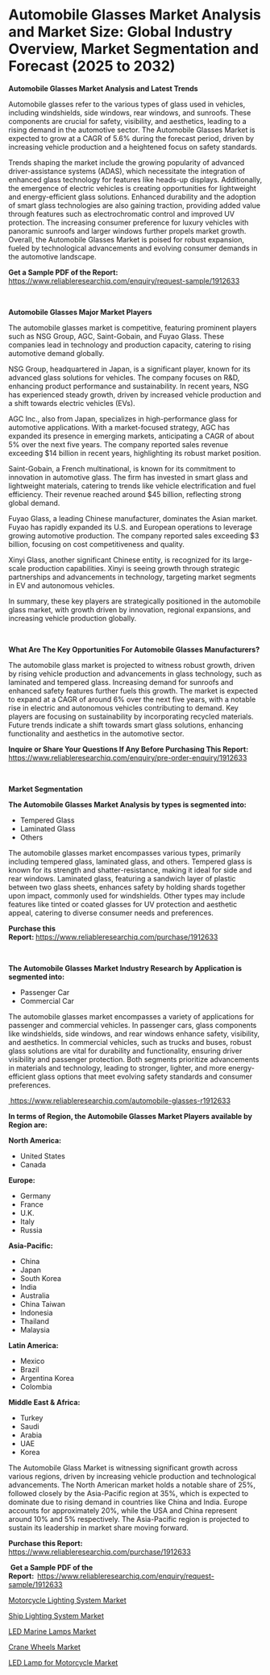 <p><h1>Automobile Glasses Market Analysis and Market Size: Global Industry Overview, Market Segmentation and Forecast (2025 to 2032)</h1></p><p><strong>Automobile Glasses Market Analysis and Latest Trends</strong></p>
<p><p>Automobile glasses refer to the various types of glass used in vehicles, including windshields, side windows, rear windows, and sunroofs. These components are crucial for safety, visibility, and aesthetics, leading to a rising demand in the automotive sector. The Automobile Glasses Market is expected to grow at a CAGR of 5.6% during the forecast period, driven by increasing vehicle production and a heightened focus on safety standards.</p><p>Trends shaping the market include the growing popularity of advanced driver-assistance systems (ADAS), which necessitate the integration of enhanced glass technology for features like heads-up displays. Additionally, the emergence of electric vehicles is creating opportunities for lightweight and energy-efficient glass solutions. Enhanced durability and the adoption of smart glass technologies are also gaining traction, providing added value through features such as electrochromatic control and improved UV protection. The increasing consumer preference for luxury vehicles with panoramic sunroofs and larger windows further propels market growth. Overall, the Automobile Glasses Market is poised for robust expansion, fueled by technological advancements and evolving consumer demands in the automotive landscape.</p></p>
<p><strong>Get a Sample PDF of the Report:&nbsp;</strong> <a href="https://www.reliableresearchiq.com/enquiry/request-sample/1912633?utm_campaign=1144&utm_medium=2&utm_source=Github&utm_content=ia&utm_term=30032025&utm_id=automobile-glasses">https://www.reliableresearchiq.com/enquiry/request-sample/1912633</a></p>
<p>&nbsp;</p>
<p><strong>Automobile Glasses Major Market Players</strong></p>
<p><p>The automobile glasses market is competitive, featuring prominent players such as NSG Group, AGC, Saint-Gobain, and Fuyao Glass. These companies lead in technology and production capacity, catering to rising automotive demand globally. </p><p>NSG Group, headquartered in Japan, is a significant player, known for its advanced glass solutions for vehicles. The company focuses on R&D, enhancing product performance and sustainability. In recent years, NSG has experienced steady growth, driven by increased vehicle production and a shift towards electric vehicles (EVs). </p><p>AGC Inc., also from Japan, specializes in high-performance glass for automotive applications. With a market-focused strategy, AGC has expanded its presence in emerging markets, anticipating a CAGR of about 5% over the next five years. The company reported sales revenue exceeding $14 billion in recent years, highlighting its robust market position.</p><p>Saint-Gobain, a French multinational, is known for its commitment to innovation in automotive glass. The firm has invested in smart glass and lightweight materials, catering to trends like vehicle electrification and fuel efficiency. Their revenue reached around $45 billion, reflecting strong global demand.</p><p>Fuyao Glass, a leading Chinese manufacturer, dominates the Asian market. Fuyao has rapidly expanded its U.S. and European operations to leverage growing automotive production. The company reported sales exceeding $3 billion, focusing on cost competitiveness and quality.</p><p>Xinyi Glass, another significant Chinese entity, is recognized for its large-scale production capabilities. Xinyi is seeing growth through strategic partnerships and advancements in technology, targeting market segments in EV and autonomous vehicles.</p><p>In summary, these key players are strategically positioned in the automobile glass market, with growth driven by innovation, regional expansions, and increasing vehicle production globally.</p></p>
<p>&nbsp;</p>
<p><strong>What Are The Key Opportunities For Automobile Glasses Manufacturers?</strong></p>
<p><p>The automobile glass market is projected to witness robust growth, driven by rising vehicle production and advancements in glass technology, such as laminated and tempered glass. Increasing demand for sunroofs and enhanced safety features further fuels this growth. The market is expected to expand at a CAGR of around 6% over the next five years, with a notable rise in electric and autonomous vehicles contributing to demand. Key players are focusing on sustainability by incorporating recycled materials. Future trends indicate a shift towards smart glass solutions, enhancing functionality and aesthetics in the automotive sector.</p></p>
<p><strong>Inquire or Share Your Questions If Any Before Purchasing This Report:</strong> <a href="https://www.reliableresearchiq.com/enquiry/pre-order-enquiry/1912633?utm_campaign=1144&utm_medium=2&utm_source=Github&utm_content=ia&utm_term=30032025&utm_id=automobile-glasses">https://www.reliableresearchiq.com/enquiry/pre-order-enquiry/1912633</a></p>
<p>&nbsp;</p>
<p><strong>Market Segmentation</strong></p>
<p><strong>The Automobile Glasses Market Analysis by types is segmented into:</strong></p>
<p><ul><li>Tempered Glass</li><li>Laminated Glass</li><li>Others</li></ul></p>
<p><p>The automobile glasses market encompasses various types, primarily including tempered glass, laminated glass, and others. Tempered glass is known for its strength and shatter-resistance, making it ideal for side and rear windows. Laminated glass, featuring a sandwich layer of plastic between two glass sheets, enhances safety by holding shards together upon impact, commonly used for windshields. Other types may include features like tinted or coated glasses for UV protection and aesthetic appeal, catering to diverse consumer needs and preferences.</p></p>
<p><strong>Purchase this Report:&nbsp;</strong><a href="https://www.reliableresearchiq.com/purchase/1912633?utm_campaign=1144&utm_medium=2&utm_source=Github&utm_content=ia&utm_term=30032025&utm_id=automobile-glasses">https://www.reliableresearchiq.com/purchase/1912633</a></p>
<p>&nbsp;</p>
<p><strong>The Automobile Glasses Market Industry Research by Application is segmented into:</strong></p>
<p><ul><li>Passenger Car</li><li>Commercial Car</li></ul></p>
<p><p>The automobile glasses market encompasses a variety of applications for passenger and commercial vehicles. In passenger cars, glass components like windshields, side windows, and rear windows enhance safety, visibility, and aesthetics. In commercial vehicles, such as trucks and buses, robust glass solutions are vital for durability and functionality, ensuring driver visibility and passenger protection. Both segments prioritize advancements in materials and technology, leading to stronger, lighter, and more energy-efficient glass options that meet evolving safety standards and consumer preferences.</p></p>
<p><a href="https://www.reliableresearchiq.com/automobile-glasses-r1912633?utm_campaign=1144&utm_medium=2&utm_source=Github&utm_content=ia&utm_term=30032025&utm_id=automobile-glasses">&nbsp;https://www.reliableresearchiq.com/automobile-glasses-r1912633</a></p>
<p><strong>In terms of Region, the Automobile Glasses Market Players available by Region are:</strong></p>
<p>
    <p> <strong> North America: </strong>
        <ul>
            <li>United States</li>
            <li>Canada</li>
        </ul>
        </p> 
    <p> <strong> Europe: </strong>
        <ul>
            <li>Germany</li>
            <li>France</li>
            <li>U.K.</li>
            <li>Italy</li>
            <li>Russia</li>
        </ul>
        </p> 
    <p> <strong> Asia-Pacific: </strong>
        <ul>
            <li>China</li>
            <li>Japan</li>
            <li>South Korea</li>
            <li>India</li>
            <li>Australia</li>
            <li>China Taiwan</li>
            <li>Indonesia</li>
            <li>Thailand</li>
            <li>Malaysia</li>
        </ul>
        </p> 
    <p> <strong> Latin America: </strong>
        <ul>
            <li>Mexico</li>
            <li>Brazil</li>
            <li>Argentina Korea</li>
            <li>Colombia</li>
        </ul>
        </p> 
    <p> <strong> Middle East & Africa: </strong>
        <ul>
            <li>Turkey</li>
            <li>Saudi</li>
            <li>Arabia</li>
            <li>UAE</li>
            <li>Korea</li>
        </ul>
    </p>
    </p>
<p><p>The Automobile Glass Market is witnessing significant growth across various regions, driven by increasing vehicle production and technological advancements. The North American market holds a notable share of 25%, followed closely by the Asia-Pacific region at 35%, which is expected to dominate due to rising demand in countries like China and India. Europe accounts for approximately 20%, while the USA and China represent around 10% and 5% respectively. The Asia-Pacific region is projected to sustain its leadership in market share moving forward.</p></p>
<p><strong>Purchase this Report: </strong><a href="https://www.reliableresearchiq.com/purchase/1912633?utm_campaign=1144&utm_medium=2&utm_source=Github&utm_content=ia&utm_term=30032025&utm_id=automobile-glasses">https://www.reliableresearchiq.com/purchase/1912633</a></p>
<p>&nbsp;<strong>Get a Sample PDF of the Report:&nbsp;&nbsp;</strong><a href="https://www.reliableresearchiq.com/enquiry/request-sample/1912633?utm_campaign=1144&utm_medium=2&utm_source=Github&utm_content=ia&utm_term=30032025&utm_id=automobile-glasses">https://www.reliableresearchiq.com/enquiry/request-sample/1912633</a></p>
<p><strong></strong></p>
<p><p><a href="https://github.com/waldarolka1j/Market-Research-Report-List-1/blob/main/motorcycle-lighting-system-market.md?utm_campaign=1144&utm_medium=2&utm_source=Github&utm_content=ia&utm_term=30032025&utm_id=automobile-glasses">Motorcycle Lighting System Market</a></p><p><a href="https://github.com/dekamrapinq1/Market-Research-Report-List-1/blob/main/ship-lighting-system-market.md?utm_campaign=1144&utm_medium=2&utm_source=Github&utm_content=ia&utm_term=30032025&utm_id=automobile-glasses">Ship Lighting System Market</a></p><p><a href="https://github.com/dumanelina6v/Market-Research-Report-List-1/blob/main/led-marine-lamps-market.md?utm_campaign=1144&utm_medium=2&utm_source=Github&utm_content=ia&utm_term=30032025&utm_id=automobile-glasses">LED Marine Lamps Market</a></p><p><a href="https://github.com/spineamosa0e/Market-Research-Report-List-1/blob/main/crane-wheels-market.md?utm_campaign=1144&utm_medium=2&utm_source=Github&utm_content=ia&utm_term=30032025&utm_id=automobile-glasses">Crane Wheels Market</a></p><p><a href="https://github.com/maaniwilka9y/Market-Research-Report-List-1/blob/main/led-lamp-for-motorcycle-market.md?utm_campaign=1144&utm_medium=2&utm_source=Github&utm_content=ia&utm_term=30032025&utm_id=automobile-glasses">LED Lamp for Motorcycle Market</a></p></p>